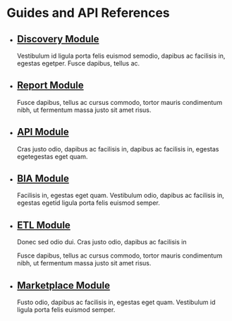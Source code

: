 # Guides and API References

- ## [Discovery Module](/Discovery%20Module)
    Vestibulum id ligula porta felis euismod semodio, dapibus ac facilisis in, egestas egetper. Fusce dapibus, tellus ac.

- ## [Report Module](/Report%20Module)
    Fusce dapibus, tellus ac cursus commodo, tortor mauris condimentum nibh, ut fermentum massa justo sit amet risus.

- ## [API Module](/API%20Module)
    Cras justo odio, dapibus ac facilisis in,   dapibus ac facilisis in, egestas egetegestas eget quam.

- ## [BIA Module](/BIA%20Module)
    Facilisis in, egestas eget quam. Vestibulum odio, dapibus ac facilisis in, egestas egetid ligula porta felis euismod semper.

- ## [ETL Module](/ETL%20Module)
    Donec sed odio dui. Cras justo odio, dapibus ac facilisis in

    Fusce dapibus, tellus ac cursus commodo, tortor mauris condimentum nibh, ut fermentum massa justo sit amet risus.

- ## [Marketplace Module](/Marketplace%20Module)
    Fusto odio, dapibus ac facilisis in, egestas eget quam. Vestibulum id ligula porta felis euismod semper.